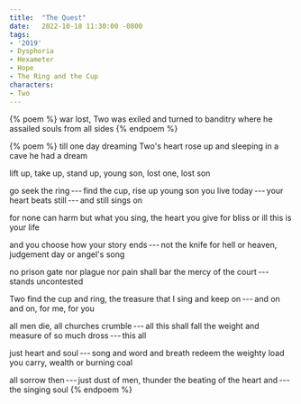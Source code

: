 ```yaml
---
title:  "The Quest"
date:   2022-10-18 11:30:00 -0800
tags:
- '2019'
- Dysphoria
- Hexameter
- Hope
- The Ring and the Cup
characters:
- Two
---
```


{% poem %}
war lost, Two was exiled and turned to banditry
where he assailed souls from all sides
{% endpoem %}

{% poem %}
till one day dreaming Two's heart rose up
and sleeping in a cave he had a dream

lift up, take up, stand up, young son, lost one, lost son

go seek the ring&thinsp;---&thinsp;find the cup, rise up young son
you live today&thinsp;---&thinsp;your heart beats still&thinsp;---&thinsp;and still sings on

for none can harm but what you sing, the heart you give
for bliss or ill this is your life

and you choose how your story ends&thinsp;---&thinsp;not the knife
for hell or heaven, judgement day or angel's song 

no prison gate nor plague nor pain shall bar
the mercy of the court&thinsp;---&thinsp;stands uncontested

Two find the cup and ring, the treasure that I sing
and keep on&thinsp;---&thinsp;and on and on, for me, for you

all men die, all churches crumble&thinsp;---&thinsp;all this shall fall
the weight and measure of so much dross&thinsp;---&thinsp;this all 

just heart and soul&thinsp;---&thinsp;song and word and breath redeem
the weighty load you carry, wealth or burning coal

all sorrow then&thinsp;---&thinsp;just dust of men, thunder
the beating of the heart and&thinsp;---&thinsp;the singing soul
{% endpoem %}

